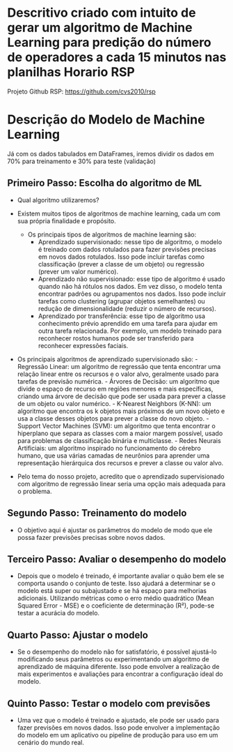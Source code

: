 # Descritivo criado com intuito de gerar um algoritmo de Machine Learning para predição do número de operadores a cada 15 minutos nas planilhas Horario RSP
Projeto Github RSP: https://github.com/cvs2010/rsp

# Descrição do Modelo de Machine Learning
Já com os dados tabulados em DataFrames, iremos dividir os dados em 70% para treinamento e 30% para teste (validação)

## Primeiro Passo: Escolha do algoritmo de ML
- Qual algoritmo utilizaremos?

- Existem muitos tipos de algoritmos de machine learning, cada um com sua própria finalidade e propósito.

    - Os principais tipos de algoritmos de machine learning são:
      - Aprendizado supervisionado: nesse tipo de algoritmo, o modelo é treinado com dados rotulados para fazer previsões precisas em novos dados rotulados. Isso pode incluir tarefas como classificação (prever a classe de um objeto) ou regressão (prever um valor numérico).
      - Aprendizado não supervisionado: esse tipo de algoritmo é usado quando não há rótulos nos dados. Em vez disso, o modelo tenta encontrar padrões ou agrupamentos nos dados. Isso pode incluir tarefas como clustering (agrupar objetos semelhantes) ou redução de dimensionalidade (reduzir o número de recursos).
      - Aprendizado por transferência: esse tipo de algoritmo usa conhecimento prévio aprendido em uma tarefa para ajudar em outra tarefa relacionada. Por exemplo, um modelo treinado para reconhecer rostos humanos pode ser transferido para reconhecer expressões faciais.

- Os principais algoritmos de aprendizado supervisionado são:
      - Regressão Linear: um algoritmo de regressão que tenta encontrar uma relação linear entre os recursos e o valor alvo, geralmente usado para tarefas de previsão numérica.
      - Árvores de Decisão: um algoritmo que divide o espaço de recurso em regiões menores e mais específicas, criando uma árvore de decisão que pode ser usada para prever a classe de um objeto ou valor numérico.
      - K-Nearest Neighbors (K-NN): um algoritmo que encontra os k objetos mais próximos de um novo objeto e usa a classe desses objetos para prever a classe do novo objeto.
      - Support Vector Machines (SVM): um algoritmo que tenta encontrar o hiperplano que separa as classes com a maior margem possível, usado para problemas de classificação binária e multiclasse.
      - Redes Neurais Artificiais: um algoritmo inspirado no funcionamento do cérebro humano, que usa várias camadas de neurônios para aprender uma representação hierárquica dos recursos e prever a classe ou valor alvo.

- Pelo tema do nosso projeto, acredito que o aprendizado supervisionado com algoritmo de regressão linear seria uma opção mais adequada para o problema.

## Segundo Passo: Treinamento do modelo
- O objetivo aqui é ajustar os parâmetros do modelo de modo que ele possa fazer previsões precisas sobre novos dados.

## Terceiro Passo: Avaliar o desempenho do modelo
- Depois que o modelo é treinado, é importante avaliar o quão bem ele se comporta usando o conjunto de teste. Isso ajudará a determinar se o modelo está super ou subajustado e se há espaço para melhorias adicionais. Utilizando métricas como o erro médio quadrático (Mean Squared Error - MSE) e o coeficiente de determinação (R²), pode-se testar a acurácia do modelo.

## Quarto Passo: Ajustar o modelo
- Se o desempenho do modelo não for satisfatório, é possível ajustá-lo modificando seus parâmetros ou experimentando um algoritmo de aprendizado de máquina diferente. Isso pode envolver a realização de mais experimentos e avaliações para encontrar a configuração ideal do modelo.

## Quinto Passo: Testar o modelo com previsões
- Uma vez que o modelo é treinado e ajustado, ele pode ser usado para fazer previsões em novos dados. Isso pode envolver a implementação do modelo em um aplicativo ou pipeline de produção para uso em um cenário do mundo real.

